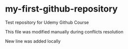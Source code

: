 # my-first-github-repository
Test repository for Udemy Github Course

This file was modified manually during conflicts resolution

New line was added locally